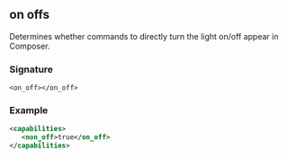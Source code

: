 ## on offs

Determines whether commands to directly turn the light on/off appear in Composer.


### Signature

`<on_off></on_off>`


### Example

```xml
<capabilities>
   <non_off>true</on_off>
</capabilities>
```

